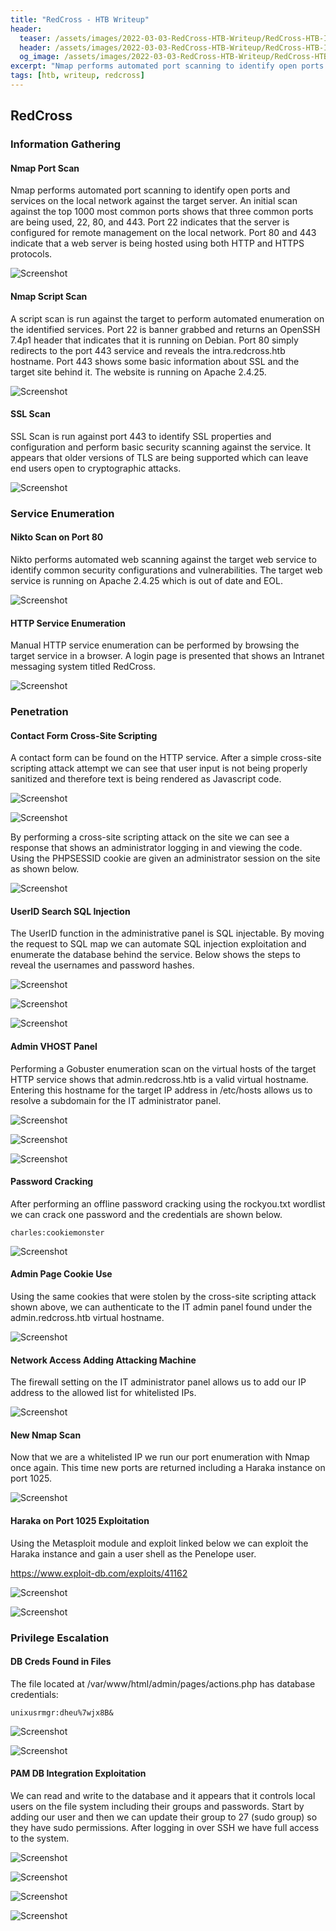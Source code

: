 ```yaml
---
title: "RedCross - HTB Writeup"
header: 
  teaser: /assets/images/2022-03-03-RedCross-HTB-Writeup/RedCross-HTB-Image.png
  header: /assets/images/2022-03-03-RedCross-HTB-Writeup/RedCross-HTB-Image.png
  og_image: /assets/images/2022-03-03-RedCross-HTB-Writeup/RedCross-HTB-Image.png
excerpt: "Nmap performs automated port scanning to identify open ports and services on the local network against the target server. An initial scan against the top 1000 most common ports shows that three common ports are being used, 22, 80, and 443. Port 22 indicates that the server is configured for remote management on the local network. Port 80 and 443 indicate that a web server is being hosted using both HTTP and HTTPS protocols."
tags: [htb, writeup, redcross]
---
```

## RedCross

### Information Gathering

#### Nmap Port Scan

Nmap performs automated port scanning to identify open ports and services on the local network against the target server. An initial scan against the top 1000 most common ports shows that three common ports are being used, 22, 80, and 443. Port 22 indicates that the server is configured for remote management on the local network. Port 80 and 443 indicate that a web server is being hosted using both HTTP and HTTPS protocols.

![Screenshot](/assets/images/2022-03-03-RedCross-HTB-Writeup/Screenshot_20220228_213618.png)

#### Nmap Script Scan

A script scan is run against the target to perform automated enumeration on the identified services. Port 22 is banner grabbed and returns an OpenSSH 7.4p1 header that indicates that it is running on Debian. Port 80 simply redirects to the port 443 service and reveals the intra.redcross.htb hostname. Port 443 shows some basic information about SSL and the target site behind it. The website is running on Apache 2.4.25.

![Screenshot](/assets/images/2022-03-03-RedCross-HTB-Writeup/Screenshot_20220228_213632.png)

#### SSL Scan

SSL Scan is run against port 443 to identify SSL properties and configuration and perform basic security scanning against the service. It appears that older versions of TLS are being supported which can leave end users open to cryptographic attacks.

![Screenshot](/assets/images/2022-03-03-RedCross-HTB-Writeup/Screenshot_20220228_213712.png)

### Service Enumeration

#### Nikto Scan on Port 80

Nikto performs automated web scanning against the target web service to identify common security configurations and vulnerabilities. The target web service is running on Apache 2.4.25 which is out of date and EOL.

![Screenshot](/assets/images/2022-03-03-RedCross-HTB-Writeup/Screenshot_20220228_213757.png)

#### HTTP Service Enumeration

Manual HTTP service enumeration can be performed by browsing the target service in a browser. A login page is presented that shows an Intranet messaging system titled RedCross.

![Screenshot](/assets/images/2022-03-03-RedCross-HTB-Writeup/Screenshot_20220228_204354.png)

### Penetration

#### Contact Form Cross-Site Scripting

A contact form can be found on the HTTP service. After a simple cross-site scripting attack attempt we can see that user input is not being properly sanitized and therefore text is being rendered as Javascript code.

![Screenshot](/assets/images/2022-03-03-RedCross-HTB-Writeup/Screenshot_20220228_204729.png)

![Screenshot](/assets/images/2022-03-03-RedCross-HTB-Writeup/Screenshot_20220228_204746.png)

By performing a cross-site scripting attack on the site we can see a response that shows an administrator logging in and viewing the code. Using the PHPSESSID cookie are given an administrator session on the site as shown below.

![Screenshot](/assets/images/2022-03-03-RedCross-HTB-Writeup/Screenshot_20220228_205358.png)

#### UserID Search SQL Injection

The UserID function in the administrative panel is SQL injectable. By moving the request to SQL map we can automate SQL injection exploitation and enumerate the database behind the service. Below shows the steps to reveal the usernames and password hashes.

![Screenshot](/assets/images/2022-03-03-RedCross-HTB-Writeup/Screenshot_20220228_205814.png)

![Screenshot](/assets/images/2022-03-03-RedCross-HTB-Writeup/Screenshot_20220228_213001.png)

![Screenshot](/assets/images/2022-03-03-RedCross-HTB-Writeup/Screenshot_20220228_213434.png)

#### Admin VHOST Panel

Performing a Gobuster enumeration scan on the virtual hosts of the target HTTP service shows that admin.redcross.htb is a valid virtual hostname. Entering this hostname for the target IP address in /etc/hosts allows us to resolve a subdomain for the IT administrator panel.

![Screenshot](/assets/images/2022-03-03-RedCross-HTB-Writeup/Screenshot_20220228_222418.png)

![Screenshot](/assets/images/2022-03-03-RedCross-HTB-Writeup/Screenshot_20220228_221806.png)

![Screenshot](/assets/images/2022-03-03-RedCross-HTB-Writeup/Screenshot_20220228_221832.png)

#### Password Cracking

After performing an offline password cracking using the rockyou.txt wordlist we can crack one password and the credentials are shown below.

`charles:cookiemonster`

![Screenshot](/assets/images/2022-03-03-RedCross-HTB-Writeup/Screenshot_20220228_222601.png)

#### Admin Page Cookie Use

Using the same cookies that were stolen by the cross-site scripting attack shown above, we can authenticate to the IT admin panel found under the admin.redcross.htb virtual hostname.

![Screenshot](/assets/images/2022-03-03-RedCross-HTB-Writeup/Screenshot_20220319_163603.png)

#### Network Access Adding Attacking Machine

The firewall setting on the IT administrator panel allows us to add our IP address to the allowed list for whitelisted IPs.

![Screenshot](/assets/images/2022-03-03-RedCross-HTB-Writeup/Screenshot_20220319_163641.png)

#### New Nmap Scan

Now that we are a whitelisted IP we run our port enumeration with Nmap once again. This time new ports are returned including a Haraka instance on port 1025.

![Screenshot](/assets/images/2022-03-03-RedCross-HTB-Writeup/Screenshot_20220319_163736.png)

#### Haraka on Port 1025 Exploitation

Using the Metasploit module and exploit linked below we can exploit the Haraka instance and gain a user shell as the Penelope user.

<https://www.exploit-db.com/exploits/41162>

![Screenshot](/assets/images/2022-03-03-RedCross-HTB-Writeup/Screenshot_20220319_170307.png)

![Screenshot](/assets/images/2022-03-03-RedCross-HTB-Writeup/Screenshot_20220319_170319.png)

### Privilege Escalation

#### DB Creds Found in Files

The file located at /var/www/html/admin/pages/actions.php has database credentials:

`unixusrmgr:dheu%7wjx8B&`

![Screenshot](/assets/images/2022-03-03-RedCross-HTB-Writeup/Screenshot_20220319_170742.png)

![Screenshot](/assets/images/2022-03-03-RedCross-HTB-Writeup/Screenshot_20220319_170848.png)

#### PAM DB Integration Exploitation

We can read and write to the database and it appears that it controls local users on the file system including their groups and passwords. Start by adding our user and then we can update their group to 27 (sudo group) so they have sudo permissions. After logging in over SSH we have full access to the system.

![Screenshot](/assets/images/2022-03-03-RedCross-HTB-Writeup/Screenshot_20220319_172410.png)

![Screenshot](/assets/images/2022-03-03-RedCross-HTB-Writeup/Screenshot_20220319_172420.png)

![Screenshot](/assets/images/2022-03-03-RedCross-HTB-Writeup/Screenshot_20220319_172534.png)

![Screenshot](/assets/images/2022-03-03-RedCross-HTB-Writeup/Screenshot_20220319_172640.png)
